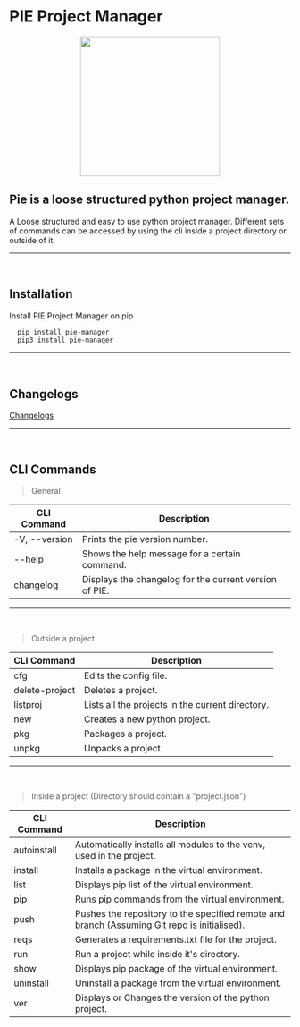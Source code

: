 
# PIE Project Manager


<p align="center">
  <img width="250" height="250" src="https://cdn.discordapp.com/attachments/731940266570809485/953666263161372782/piepy.png">
</p>

## Pie is a loose structured python project manager.

A Loose structured and easy to use python project manager. Different sets of
commands can be accessed by using the cli inside a project directory or
outside of it.
<hr>
<br>

## Installation

Install PIE Project Manager on pip

```bash
  pip install pie-manager
  pip3 install pie-manager 
```
    
<hr>
<br>

## Changelogs

[Changelogs](CHANGELOG.md)


<hr>
<br>

## CLI Commands

> General

| CLI Command| Description|
| -- | -- |
| -V, --version | Prints the pie version number. |
| --help | Shows the help message for a certain command. |
| changelog | Displays the changelog for the current version of PIE. |

<hr>
<br>

> Outside a project

| CLI Command| Description|
| -- | -- |
| cfg | Edits the config file. |
| delete-project | Deletes a project. |
| listproj | Lists all the projects in the current directory. |
| new | Creates a new python project. |
| pkg | Packages a project. |
| unpkg | Unpacks a project. |

<hr>
<br>

> Inside a project (Directory should contain a "project.json")

| CLI Command| Description|
| -- | -- |
| autoinstall | Automatically installs all modules to the venv, used in the project. |
| install | Installs a package in the virtual environment. |
| list | Displays pip list of the virtual environment. |
| pip | Runs pip commands from the virtual environment. |
| push | Pushes the repository to the specified remote and branch (Assuming Git repo is initialised). |
| reqs | Generates a requirements.txt file for the project. |
| run | Run a project while inside it's directory. |
| show | Displays pip package of the virtual environment. |
| uninstall | Uninstall a package from the virtual environment. |
| ver | Displays or Changes the version of the python project. |